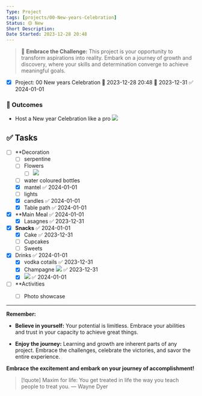 ```yaml
---
Type: Project
tags: [projects/00-New-years-Celebration]
Status: 🟡 New
Short Description:
Date Started: 2023-12-28 20:48
---
```

> 🌟 **Embrace the Challenge:** 
> This project is your opportunity to transform aspirations into reality. Embark on a journey of growth and discovery, where your skills and determination converge to achieve meaningful goals.

- [x] Project: 00 New years Celebration 🛫 2023-12-28 20:48 📅 2023-12-31 ✅ 2024-01-01

### 🏁 Outcomes
- Host a New year Celebration like a pro
![](https://i.imgur.com/PMJbSkJ.png)

## ✅ **Tasks**

- [ ] **Decoration
	- [ ] serpentine
	- [ ] Flowers 
		- [ ] ![](https://i.imgur.com/aNmC50e.png)

	- [ ] water coloured bottles
	- [x] mantel ✅ 2024-01-01
	- [ ] lights
	- [x] candles ✅ 2024-01-01
	- [x] Table path ✅ 2024-01-01
- [x] **Main Meal ✅ 2024-01-01
	- [x] Lasagnes ✅ 2023-12-31
- [x] **Snacks** ✅ 2024-01-01
	- [x] Cake ✅ 2023-12-31
	- [ ] Cupcakes
	- [ ] Sweets
- [x] Drinks ✅ 2024-01-01
	- [x] vodka cotails ✅ 2023-12-31
	- [x] Champagne ![](https://i.imgur.com/FoCrG2v.png) ✅ 2023-12-31
	- [x] ![](https://i.imgur.com/EoEnHyY.png) ✅ 2024-01-01

- [ ] **Activities
	- [ ] Photo showcase


---
**Remember:**

- **Believe in yourself:** Your potential is limitless. Embrace your abilities and trust in your capacity to achieve great things.

- **Enjoy the journey:** Learning and growth are inherent parts of any project. Embrace the challenges, celebrate the victories, and savor the entire experience.

**Embrace the excitement and embark on your journey of accomplishment!**

> [!quote] Maxim for life: You get treated in life the way you teach people to treat you.
> — Wayne Dyer

